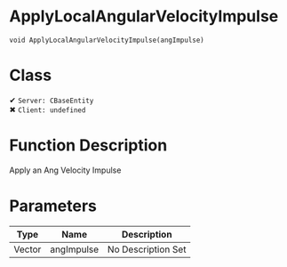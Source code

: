 # ApplyLocalAngularVelocityImpulse
```
void ApplyLocalAngularVelocityImpulse(angImpulse)
```
# Class
✔ `Server: CBaseEntity`  
✖ `Client: undefined`  

# Function Description
Apply an Ang Velocity Impulse
# Parameters
Type|Name|Description
--|--|--
Vector|angImpulse|No Description Set
